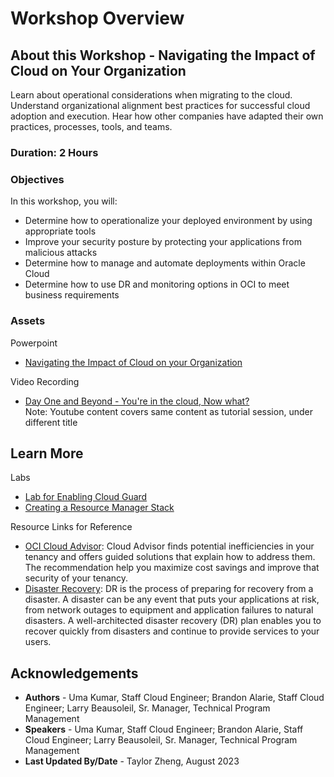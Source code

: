 # Workshop Overview

## About this Workshop - Navigating the Impact of Cloud on Your Organization

Learn about operational considerations when migrating to the cloud. Understand organizational alignment best practices for successful cloud adoption and execution. Hear how other companies have adapted their own practices, processes, tools, and teams.

### **Duration: 2 Hours**

### Objectives

In this workshop, you will:
* Determine how to operationalize your deployed environment by using appropriate tools
* Improve your security posture by protecting your applications from malicious attacks
* Determine how to manage and automate deployments within Oracle Cloud
* Determine how to use DR and monitoring options in OCI to meet business requirements

### **Assets**

Powerpoint
* [Navigating the Impact of Cloud on your Organization](https://objectstorage.us-ashburn-1.oraclecloud.com/p/YyZAWyVXKXRU_0tHqpMgmvIcemXMvIrhWbi3X2T-fPvcuuRHsxZakv3HYiRu2IRo/n/ociobtnas/b/Navigating_Impact/o/TUT2556%20Navigating%20the%20Impact%20of%20Cloud%20on%20your%20Org.pdf) 

Video Recording
* [Day One and Beyond - You're in the cloud, Now what?](https://www.youtube.com/watch?v=8fMIz1spRxQ&ab_channel=OracleLearning) 
<br>Note: Youtube content covers same content as tutorial session, under different title

## Learn More

Labs
* [Lab for Enabling Cloud Guard](https://apexapps.oracle.com/pls/apex/r/dbpm/livelabs/run-workshop?p210_wid=3264&session=112989464471480)
* [Creating a Resource Manager Stack](https://apexapps.oracle.com/pls/apex/r/dbpm/livelabs/view-workshop?wid=611&clear=RR,180&session=112989464471480)

Resource Links for Reference 
* [OCI Cloud Advisor](https://www.oracle.com/manageability/cloud-advisor/): Cloud Advisor finds potential inefficiencies in your tenancy and offers guided solutions that explain how to address them. The recommendation help you maximize cost savings and improve that security of your tenancy. 
* [Disaster Recovery](https://docs.oracle.com/en-us/iaas/Content/cloud-adoption-framework/disaster-recovery.htm): DR is the process of preparing for recovery from a disaster. A disaster can be any event that puts your applications at risk, from network outages to equipment and application failures to natural disasters. A well-architected disaster recovery (DR) plan enables you to recover quickly from disasters and continue to provide services to your users.

## Acknowledgements
* **Authors** - Uma Kumar, Staff Cloud Engineer; Brandon Alarie, Staff Cloud Engineer; Larry Beausoleil, Sr. Manager, Technical Program Management
* **Speakers** -  Uma Kumar, Staff Cloud Engineer; Brandon Alarie, Staff Cloud Engineer; Larry Beausoleil, Sr. Manager, Technical Program Management
* **Last Updated By/Date** - Taylor Zheng, August 2023
